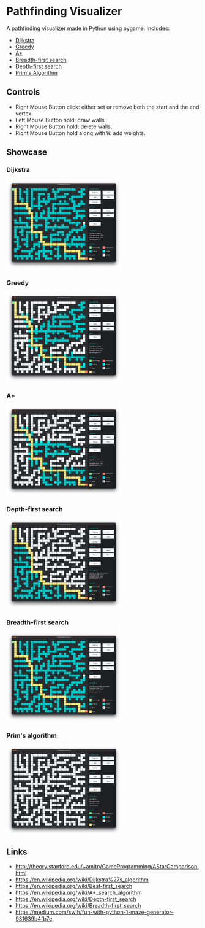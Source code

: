 # Pathfinding Visualizer

A pathfinding visualizer made in Python using pygame. Includes:

- [Dijkstra](#dijkstra)
- [Greedy](#greedy)
- [A\*](#a*)
- [Breadth-first search](#breadth-first-search)
- [Depth-first search](#depth-first-search)
- [Prim's Algorithm](#prims-algorithm)

## Controls

- Right Mouse Button click: either set or remove both the start and the end vertex.
- Left Mouse Button hold: draw walls.
- Right Mouse Button hold: delete walls.
- Right Mouse Button hold along with <kbd>W</kbd>: add weights.

## Showcase

### Dijkstra
<img src="https://github.com/davidetacchini/pathfinding-visualizer/blob/main/assets/showcase/dijkstra.png" alt="Greedy" style="width:300px;"/>

### Greedy
<img src="https://github.com/davidetacchini/pathfinding-visualizer/blob/main/assets/showcase/greedy.png" alt="Greedy" style="width:300px;"/>

### A*
<img src="https://github.com/davidetacchini/pathfinding-visualizer/blob/main/assets/showcase/astar.png" alt="A*" style="width:300px;"/>

### Depth-first search
<img src="https://github.com/davidetacchini/pathfinding-visualizer/blob/main/assets/showcase/dfs.png" alt="Depth-first search" style="width:300px;"/>

### Breadth-first search
<img src="https://github.com/davidetacchini/pathfinding-visualizer/blob/main/assets/showcase/bfs.png" alt="Breadth-first search" style="width:300px;"/>

### Prim's algorithm
<img src="https://github.com/davidetacchini/pathfinding-visualizer/blob/main/assets/showcase/prim.png" alt="Dijkstra" style="width:300px;"/>

## Links

- http://theory.stanford.edu/~amitp/GameProgramming/AStarComparison.html
- https://en.wikipedia.org/wiki/Dijkstra%27s_algorithm
- https://en.wikipedia.org/wiki/Best-first_search
- https://en.wikipedia.org/wiki/A*_search_algorithm
- https://en.wikipedia.org/wiki/Depth-first_search
- https://en.wikipedia.org/wiki/Breadth-first_search
- https://medium.com/swlh/fun-with-python-1-maze-generator-931639b4fb7e
